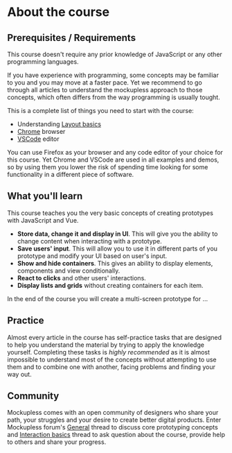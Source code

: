 # About the course

<!-- todo: one-line desctiption of the course -->

<!-- todo: an illustration welcoming to interaction -->

## Prerequisites / Requirements

This course doesn't require any prior knowledge of JavaScript or any other programming languages.

If you have experience with programming, some concepts may be familiar to you and you may move at a faster pace. Yet we recommend to go through all articles to understand the mockupless approach to those concepts, which often differs from the way programming is usually tought.
<!-- todo: a link to About section where approach is described and reasoning is provided -->

This is a complete list of things you need to start with the course:

- Understanding [Layout basics](./../LayoutBasics/)
- [Chrome](https://www.google.com/chrome/) browser
- [VSCode](https://code.visualstudio.com/download) editor

You can use Firefox as your browser and any code editor of your choice for this course. Yet Chrome and VSCode are used in all examples and demos, so by using them you lower the risk of spending time looking for some functionality in a different piece of software.
<!-- todo: edit the last sentence to make it simple and clear -->

## What you'll learn

This course teaches you the very basic concepts of creating prototypes with JavaScript and Vue. 

- **Store data, change it and display in UI**. This will give you the ability to change content when interacting with a prototype.
- **Save users' input**. This will allow you to use it in different parts of you prototype and modify your UI based on user's input.
- **Show and hide containers**. This gives an ability to display elements, components and view conditionally.
- **React to clicks** and other users' interactions.
- **Display lists and grids** without creating containers for each item.

In the end of the course you will create a multi-screen prototype for ...
<!-- todo: input the type of the final project: (hotel || plane tickets booking process) || online store checkout -->

## Practice

Almost every article in the course has self-practice tasks that are designed to help you understand the material by trying to apply the knowledge yourself. Completing these tasks is *highly recommended* as it is almost impossible to understand most of the concepts without attempting to use them and to combine one with another, facing problems and finding your way out.
<!-- todo: edit to make the though more clear and the message way simpler -->

## Community

Mockupless comes with an open community of designers who share your path, your struggles and your desire to create better digital products. Enter Mockupless forum's [General](https://forum.mockupless.com/t/general) thread to discuss core prototyping concepts and [Interaction basics](https://forum.mockupless.com/t/interaction-basics) thread to ask question about the course, provide help to others and share your progress.

<!--

HTML and CSS are markup languages and they are used to give instructions about content, position in space, the look and the very basic interactions of the elements. To make your prototypes truly interactive you need a scripting (programming) language — JavaScript.

JavaScript is a powerful language, and it allows you to create logic for almost everything on the web: from a small button in UI to a very complex server. And we all know that *with great power comes great responsibility* 🤟🕸.

This means that you have to know, understand and be able to properly combine a decent set of rules and patterns to start speaking this language. 

Targeting this complexity is where frameworks come to play. Frameworks can be seen as interpreters. If you talk directly to browser in JavaScript and ask it to make a container clickable, you would have to take him through multiple steps to tell which button, what’s clickable, etc. If you use framework, you talk to it, not to a browser, and you just say “make button clickable” and the framework understands and gives all the instructions to browser. 

Vue is a framework you will use to prototype.

-->
<!-- todo: strive to make this explanation better, shorter, clearer -->